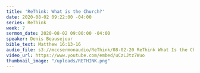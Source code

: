 ```yaml
---
title: 'ReThink: What is the Church?'
date: 2020-08-02 09:22:00 -04:00
series: ReThink
week: 7
sermon_date: 2020-08-02 09:00:00 -04:00
speaker: Denis Beausejour
bible_text: Matthew 16:13-16
audio_file: s3://mccsermonaudio/ReThink/08-02-20 ReThink What Is the Church.mp3
video_url: https://www.youtube.com/embed/uCzLJtz7Wuo
thumbnail_image: "/uploads/RETHINK.png"
---
```



